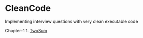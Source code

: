 # CleanCode
Implementing interview questions with very clean executable code

Chapter-1
	1. [TwoSum](https://github.com/SivaprasadTamatam/CleanCode/blob/main/Docs/Two%20Sum%20Problem%20and%20its%20Solution.md)
